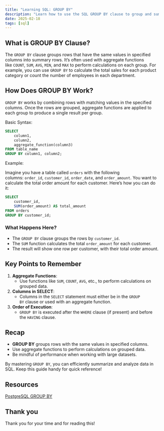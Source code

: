 ```yaml
---
title: "Learning SQL: GROUP BY"
description: "Learn how to use the SQL GROUP BY clause to group and summarize data. Perfect for aggregating and analyzing datasets with clear examples and explanations."
date: 2025-02-18
tags: [sql]
---
```


## What is GROUP BY Clause?

The `GROUP BY` clause groups rows that have the same values in specified columns into summary rows. It’s often used with aggregate functions like `COUNT`, `SUM`, `AVG`, `MIN`, and `MAX` to perform calculations on each group. For example, you can use `GROUP BY` to calculate the total sales for each product category or count the number of employees in each department.

## How Does GROUP BY Work?

`GROUP BY` works by combining rows with matching values in the specified columns. Once the rows are grouped, aggregate functions are applied to each group to produce a single result per group.

Basic Syntax:

```sql
SELECT 
    column1, 
    column2, 
    aggregate_function(column3)  
FROM table_name  
GROUP BY column1, column2;
```

Example:

Imagine you have a table called `orders` with the following columns: `order_id`, `customer_id`, `order_date`, and `order_amount`. You want to calculate the total order amount for each customer. Here’s how you can do it:

```sql
SELECT 
    customer_id, 
    SUM(order_amount) AS total_amount  
FROM orders  
GROUP BY customer_id;
```

### What Happens Here?

- The `GROUP BY` clause groups the rows by `customer_id`.
- The `SUM` function calculates the total `order_amount` for each customer.
- The result will show one row per customer, with their total order amount.

## Key Points to Remember

1. **Aggregate Functions**:
    - Use functions like `SUM`, `COUNT`, `AVG`, etc., to perform calculations on grouped data.
2. **Columns in SELECT**:
    - Columns in the `SELECT` statement must either be in the `GROUP BY` clause or used with an aggregate function.
3. **Order of Execution**:
    - `GROUP BY` is executed after the `WHERE` clause (if present) and before the `HAVING` clause.

## Recap

- **GROUP BY** groups rows with the same values in specified columns.
- Use aggregate functions to perform calculations on grouped data.
- Be mindful of performance when working with large datasets.

By mastering `GROUP BY`, you can efficiently summarize and analyze data in SQL. Keep this guide handy for quick reference!

## Resources

[PostgreSQL GROUP BY](https://neon.tech/postgresql/postgresql-tutorial/postgresql-group-by)

## Thank you

Thank you for your time and for reading this!
